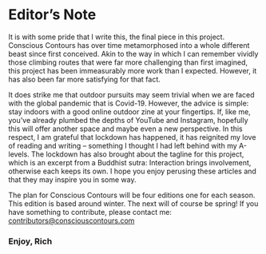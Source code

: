 # Editor’s Note

It is with some pride that I write this, the final piece in this project. Conscious Contours has over time metamorphosed into a whole different beast since first conceived. Akin to the way in which I can remember vividly those climbing routes that were far more challenging than first imagined, this project has been immeasurably more work than I expected. However, it has also been far more satisfying for that fact.

It does strike me that outdoor pursuits may seem trivial when we are faced with the global pandemic that is Covid-19. However, the advice is simple: stay indoors with a good online outdoor zine at your fingertips. If, like me, you’ve already plumbed the depths of YouTube and Instagram, hopefully this will offer another space and maybe even a new perspective. In this respect, I am grateful that lockdown has happened, it has reignited my love of reading and writing – something I thought I had left behind with my A-levels. The lockdown has also brought about the tagline for this project, which is an excerpt from a Buddhist sutra: Interaction brings involvement, otherwise each keeps its own. I hope you enjoy perusing these articles and that they may inspire you in some way.

The plan for Conscious Contours will be four editions one for each season. This edition is based around winter. The next will of course be spring! If you have something to contribute, please contact me: contributors@consciouscontours.com


### Enjoy, Rich
